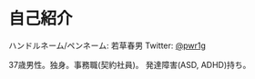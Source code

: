 # 自己紹介

ハンドルネーム/ペンネーム: 若草春男
Twitter: [@pwr1g](http://twitter.com/pwr1g)

37歳男性。独身。事務職(契約社員)。
発達障害(ASD, ADHD)持ち。

